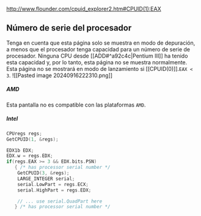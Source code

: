 http://www.flounder.com/cpuid_explorer2.htm#CPUID(1):EAX
## Número de serie del procesador
Tenga en cuenta que esta página solo se muestra en modo de depuración, a menos que el procesador tenga capacidad para un número de serie de procesador. Ninguna CPU desde [[ADD#^a92c4c|Pentium III]] ha tenido esta capacidad y, por lo tanto, esta página no se muestra normalmente. Esta página no se mostrará en modo de lanzamiento si [[CPUID(0)]].``EAX < 3``.
![[Pasted image 20240916222310.png]]
##### AMD
Esta pantalla no es compatible con las plataformas ``AMD``.
##### Intel
```c
CPUregs regs;
GetCPUID(1, &regs);

EDX1b EDX;
EDX.w = regs.EDX;
if(regs.EAX >= 3 && EDX.bits.PSN)
   { /* has processor serial number */
    GetCPUID(3, &regs);
    LARGE_INTEGER serial;
    serial.LowPart = regs.ECX;
    serial.HighPart = regs.EDX;

    // ... use serial.QuadPart here
   } /* has processor serial number */
```
